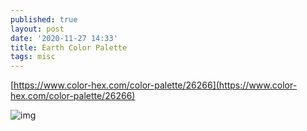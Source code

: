 ```yaml
---
published: true
layout: post
date: '2020-11-27 14:33'
title: Earth Color Palette
tags: misc 
---
```

[https://www.color-hex.com/color-palette/26266](https://www.color-hex.com/color-palette/26266)  

![img](https://www.color-hex.com/palettes/26266.png)
